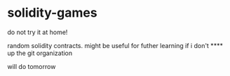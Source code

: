 # solidity-games
do not try it at home!

random solidity contracts. might be useful for futher learning if i don't **** up the git organization

will do tomorrow
